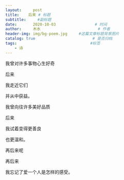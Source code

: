 ```yaml
---
layout:     post                       
title:    后来 # 标题
subtitle:     #副标题
date:       2020-10-03                 # 时间
author:     木水                         # 作者
header-img: img/bg-poem.jpg     #这篇文章标题背景图片
catalog: true                         # 是否归档
tags:                                #标签
    - 诗
---
```

我曾对许多事物心生好奇

后来

我走近它们

并从中获益。

我曾向往许多美好品质

后来

我试着变得更善良

也更温和。

再后来呢

再后来

我忘记了爱一个人是怎样的感受。

